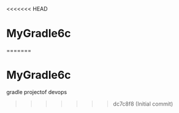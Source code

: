 <<<<<<< HEAD
# MyGradle6c
=======
# MyGradle6c
gradle projectof devops 
>>>>>>> dc7c8f8 (Initial commit)
